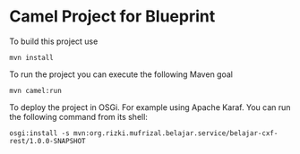 Camel Project for Blueprint 
=========================================

To build this project use

    mvn install

To run the project you can execute the following Maven goal

    mvn camel:run

To deploy the project in OSGi. For example using Apache Karaf.
You can run the following command from its shell:

    osgi:install -s mvn:org.rizki.mufrizal.belajar.service/belajar-cxf-rest/1.0.0-SNAPSHOT
